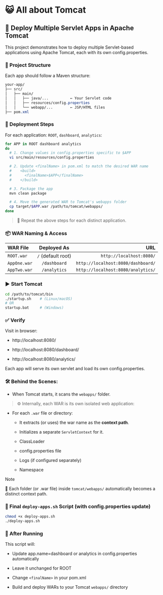 # :smiley_cat: All about Tomcat

## :rocket: Deploy Multiple Servlet Apps in Apache Tomcat
This project demonstrates how to deploy multiple Servlet-based applications using Apache Tomcat, each with its own config.properties.

### :file_folder: Project Structure
Each app should follow a Maven structure:

```css
your-app/
├── src/
│   ├── main/
│   │   ├── java/...          ← Your Servlet code
│   │   ├── resources/config.properties
│   │   └── webapp/...        ← JSP/HTML files
├── pom.xml
```

### :test_tube: Deployment Steps

For each application: `ROOT`, `dashboard`, `analytics`:

```bash
for APP in ROOT dashboard analytics
do
  # 1. Change values in config.properties specific to $APP
  vi src/main/resources/config.properties

  # 2. Update <finalName> in pom.xml to match the desired WAR name
  #    <build>
  #      <finalName>$APP</finalName>
  #    </build>

  # 3. Package the app
  mvn clean package

  # 4. Move the generated WAR to Tomcat's webapps folder
  cp target/$APP.war /path/to/tomcat/webapps/
done
```

> :repeat: Repeat the above steps for each distinct application.

### :package: WAR Naming & Access

| WAR File | Deployed As | URL |
| :---         |     :---:      |          ---: |
| `ROOT.war` |  `/` (default root) | `http://localhost:8080/`    |
| `AppOne.war` | `/dashboard` | `http://localhost:8080/dashboard/` |
| `AppTwo.war` | `/analytics` | `http://localhost:8080/analytics/` |

### :arrow_forward: Start Tomcat
```bash
cd /path/to/tomcat/bin
./startup.sh    # (Linux/macOS)
# OR
startup.bat     # (Windows)
```

### :white_check_mark: Verify
Visit in browser:

* http://localhost:8080/

* http://localhost:8080/dashboard/

* http://localhost:8080/analytics/

Each app will serve its own servlet and load its own config.properties.

### :hammer_and_wrench: Behind the Scenes:

* When Tomcat starts, it scans the `webapps/` folder.

> :gear: Internally, each WAR is its own isolated web application:

* For each `.war` file or directory:

  * It extracts (or uses) the war name as the **context path**.

  * Initializes a separate `ServletContext` for it.
  
  * ClassLoader

  * config.properties file

  * Logs (if configured separately)

  * Namespace

> [!NOTE]
> :file_folder: Each folder (or .war file) inside `tomcat/webapps/` automatically becomes a distinct context path.



### :robot: Final `deploy-apps.sh` Script (with config.properties update)

```bash
chmod +x deploy-apps.sh
./deploy-apps.sh
```

### :repeat: After Running
This script will:

* Update app.name=dashboard or analytics in config.properties automatically

* Leave it unchanged for ROOT

* Change `<finalName>` in your pom.xml

* Build and deploy WARs to your Tomcat `webapps/` directory